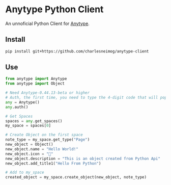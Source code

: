 # Anytype Python Client

An unnoficial Python Client for [Anytype](https://anytype.io/).

## Install 

``` bash
pip install git+https://github.com/charlesneimog/anytype-client
```

## Use 

``` python
from anytype import Anytype
from anytype import Object

# Need Anytype-0.44.13-beta or higher
# Auth, the first time, you need to type the 4-digit code that will pop up on Anytype App on the terminal
any = Anytype()
any.auth()

# Get Spaces
spaces = any.get_spaces()
my_space = spaces[0]

# Create Object on the first space
note_type = my_space.get_type("Page")
new_object = Object()
new_object.name = "Hello World!"
new_object.icon = "🐍"
new_object.description = "This is an object created from Python Api"
new_object.add_title1("Hello From Python")

# Add to my_space
created_object = my_space.create_object(new_object, note_type)
```
